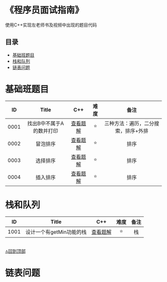 # 《程序员面试指南》
使用C++实现左老师书及视频中出现的题目代码
## 目录
- [基础班题目](#基础班题目)
- [栈和队列](#栈和队列)
- [链表问题](#链表问题)

# 基础班题目
| ID | Title                                  |           C++             |      难度       |          备注               |
|:--:|:--------------------------------------:|:-------------------------:|:---------------:|:---------------------------:|
|0001| 找出B中不属于A的数并打印|[查看题解](https://github.com/ludandandan/Programmer-interview-guide/blob/master/Chapter00_BasicVideo/findBNotBelongToA.md)|:star:|三种方法：遍历，二分搜索，排序+外排|
|0002|冒泡排序|[查看题解](https://github.com/ludandandan/Programmer-interview-guide/blob/master/Chapter00_BasicVideo/BubbleSort.md)|:star:|排序|
|0003|选择排序|[查看题解](https://github.com/ludandandan/Programmer-interview-guide/blob/master/Chapter00_BasicVideo/SelectionSort.md)|:star:|排序|
|0004|插入排序|[查看题解](https://github.com/ludandandan/Programmer-interview-guide/blob/master/Chapter00_BasicVideo/InsertSort.md)|:star:|排序|
# 栈和队列

| ID | Title                                  |           C++             |      难度       |          备注               |
|:--:|:--------------------------------------:|:-------------------------:|:---------------:|:---------------------------:|
|1001| 设计一个有getMin功能的栈|[查看题解]() |:star:|栈|

<br>[:top:回到顶部](《程序员面试指南》)

# 链表问题
